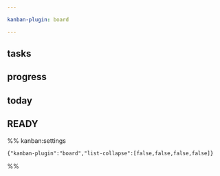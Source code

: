 ```yaml
---

kanban-plugin: board

---
```


## tasks



## progress



## today



## READY





%% kanban:settings
```
{"kanban-plugin":"board","list-collapse":[false,false,false,false]}
```
%%